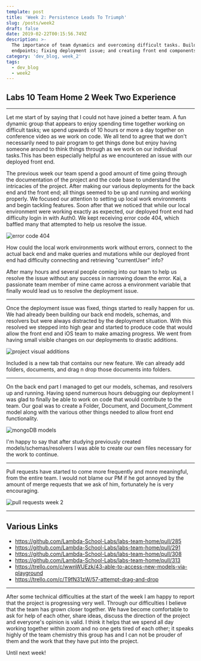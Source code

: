 ```yaml
---
template: post
title: 'Week 2: Persistence Leads To Triumph'
slug: /posts/week2
draft: false
date: 2019-02-22T00:15:56.749Z
description: >-
  The importance of team dynamics and overcoming difficult tasks. Building out
  endpoints; fixing deployment issue; and creating front end components.
category: 'dev_blog, week_2'
tags:
  - dev_blog
  - week2
---
```

## Labs 10 Team Home 2 Week Two Experience

- - -

Let me start of by saying that I could not have joined a better team. A fun dynamic group that appears to enjoy spending time together working on difficult tasks; we spend upwards of 10 hours or more a day together on conference video as we work on code. We all tend to agree that we don't necessarily need to pair program to get things done but enjoy having someone around to think things through as we work on our individual tasks.This has been especially helpful as we encountered an issue with our deployed front end. 

The previous week our team spend a good amount of time going through the documentation of the project and the code base to understand the intricacies of the project. After making our various deployments  for the back end and the front end; all things seemed to be up and running and working properly. We focused our attention to setting up local work environments and begin tackling features. Soon after that we noticed that while our local environment were working exactly as expected, our deployed front end had difficulty login in with Auth0. We kept receiving error code 404, which baffled many that attempted to help us resolve the issue.

![error code 404](/media/errorcode404.png "Our biggest headache this week")

How could the local work environments work without errors, connect to the actual back end and make queries and mutations while our deployed front end had difficulty connecting and retrieving "currentUser" info?

After many hours and several people coming into our team to help us resolve the issue without any success in narrowing down the error. Kai, a passionate team member of mine came across a environment variable that finally would lead us to resolve the deployment issue.

- - -

Once the deployment issue was fixed, things started to really happen for us. We had already been building our back end models, schemas, and resolvers but were always distracted by the deployment situation. With this resolved we stepped into high gear and started to produce code that would allow the front end and iOS team to make amazing progress. We went from having small visible changes on our deployments to drastic additions. 

![project visual additions](/media/frontendchanges.png "ui and ux features")

Included is a new tab that contains our new feature. We can already add folders, documents, and drag n drop those documents into folders.

- - -

On the back end part I managed to get our models, schemas, and resolvers up and running. Having spend numerous hours debugging our deployment I was glad to finally be able to work on code that would contribute to the team. Our goal was to create a Folder, Document, and Document_Comment model along with the various other things needed to allow front end functionality.

![mongoDB models](/media/models.png "models")

I'm happy to say that after studying previously created models/schemas/resolvers I was able to create our own files necessary for the work to continue.

- - -

Pull requests have started to come more frequently and more meaningful, from the entire team. I would not blame our PM if he got annoyed by the amount of merge requests that we ask of him, fortunately he is very encouraging.

![pull requests week 2](/media/week2pullrequest.png "merged pull request")

- - -

## Various Links

* <https://github.com/Lambda-School-Labs/labs-team-home/pull/285>
* <https://github.com/Lambda-School-Labs/labs-team-home/pull/291>
* https://github.com/Lambda-School-Labs/labs-team-home/pull/308
* https://github.com/Lambda-School-Labs/labs-team-home/pull/313
* <https://trello.com/c/wwnWUEzk/43-able-to-access-new-models-via-playground>
* https://trello.com/c/T9fN31zW/57-attempt-drag-and-drop

- - -

After some technical difficulties at the start of the week I am happy to report that the project is progressing very well. Through our difficulties I believe that the team has grown closer together. We have become comfortable to ask for help of each other, share ideas, discuss the direction of the project and everyone's opinion is valid. I think it helps that we spend all day working together within zoom and no one gets tired of each other; it speaks highly of the team chemistry this group has and I can not be prouder of them and the work that they have put into the project.

Until next week!
